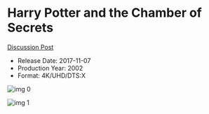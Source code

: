 # Harry Potter and the Chamber of Secrets

[Discussion Post](https://www.avsforum.com/threads/bass-eq-for-filtered-movies.2995212/post-56871206)

* Release Date: 2017-11-07
* Production Year: 2002
* Format: 4K/UHD/DTS:X

![img 0](https://i.imgur.com/9nGgd0k.jpg)

![img 1](https://i.imgur.com/5NNAYA7.png)

